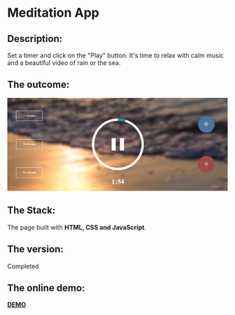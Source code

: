 # Meditation App
## Description: 
Set a timer and click on the "Play" button. It's time to relax with calm music and a beautiful video of rain or the sea.

## The outcome: 
[![screenshot of the app](./screenshot.png "screenshot of the app")](https://vladimir-bogomolov.github.io/MeditationApp/)

## The Stack: 
The page built with **HTML, CSS and JavaScript**.

## The version: 
Completed

## The online demo: 
[**DEMO**](https://vladimir-bogomolov.github.io/MeditationApp/)

